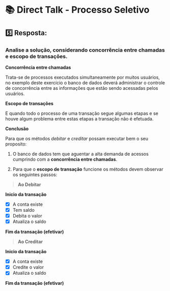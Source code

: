 # :books: Direct Talk - Processo Seletivo


## :five: Resposta:

### Analise a solução, considerando concorrência entre chamadas e escopo de transações.



**Concorrência entre chamadas** 

Trata-se de processos executados simultaneamente por muitos usuários, no exemplo deste exercício o banco de dados deverá administrar o controle de concorrência entre as informações que estão sendo acessadas pelos usuários.



**Escopo de transações**

E quando todo o processo de uma transação segue algumas etapas e se houve algum problema entre estas etapas a transação não é efetuada.



**Conclusão**



Para que os métodos *debitar* e *creditar* possam executar bem o seu proposito:



1. O banco de dados tem que aguentar a alta demanda de acessos cumprindo com a **concorrência entre chamadas**.

2. Para que o **escopo de transação** funcione os métodos devem observar os seguintes passos:



> **Ao Debitar**

**Inicio da transação**

- [x] A conta existe
- [x] Tem saldo
- [x] Debita o valor
- [x] Atualiza o saldo

**Fim da transação (efetivar)**



> **Ao Creditar**

**Inicio da transação**

- [x] A conta existe
- [x] Credite o valor
- [x] Atualiza o saldo

**Fim da transação (efetivar)**